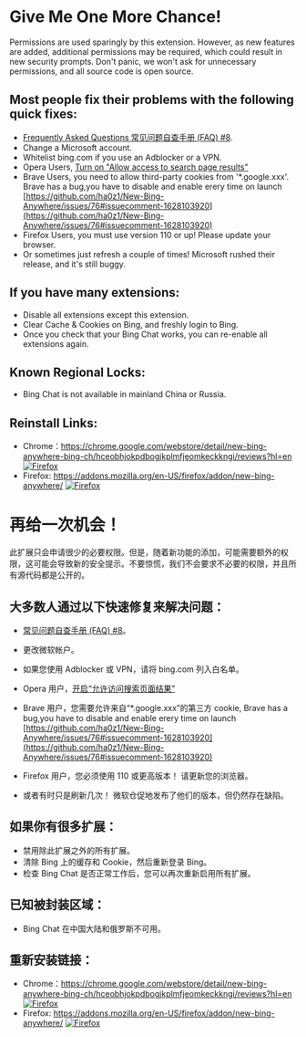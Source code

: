 # Give Me One More Chance!

Permissions are used sparingly by this extension. However, as new features are added, additional permissions may be required, which could result in new security prompts. Don't panic, we won't ask for unnecessary permissions, and all source code is open source.

## Most people fix their problems with the following quick fixes:

- [Frequently Asked Questions 常见问题自查手册 (FAQ) #8](https://github.com/ha0z1/New-Bing-Anywhere/issues/8).
- Change a Microsoft account.
- Whitelist bing.com if you use an Adblocker or a VPN.
- Opera Users, [Turn on "Allow access to search page results"](https://github.com/ha0z1/New-Bing-Anywhere/issues/58#issuecomment-1592207565)
- Brave Users, you need to allow third-party cookies from '\*.google.xxx'. Brave has a bug,you have to disable and enable erery time on launch [https://github.com/ha0z1/New-Bing-Anywhere/issues/76#issuecomment-1628103920](https://github.com/ha0z1/New-Bing-Anywhere/issues/76#issuecomment-1628103920)
- Firefox Users, you must use version 110 or up! Please update your browser.
- Or sometimes just refresh a couple of times! Microsoft rushed their release, and it's still buggy.

## If you have many extensions:

- Disable all extensions except this extension.
- Clear Cache & Cookies on Bing, and freshly login to Bing.
- Once you check that your Bing Chat works, you can re-enable all extensions again.

## Known Regional Locks:

- Bing Chat is not available in mainland China or Russia.

## Reinstall Links:

- Chrome：<https://chrome.google.com/webstore/detail/new-bing-anywhere-bing-ch/hceobhjokpdbogjkplmfjeomkeckkngi/reviews?hl=en> [<img src="https://github.com/ha0z1/New-Bing-Anywhere/assets/4150641/b10245eb-4cc8-4232-881f-6cde23ee6479" alt="Firefox" />](https://chrome.google.com/webstore/detail/new-bing-anywhere-bing-ch/hceobhjokpdbogjkplmfjeomkeckkngi/reviews?hl=en)
- Firefox: <https://addons.mozilla.org/en-US/firefox/addon/new-bing-anywhere/> [<img src="https://github.com/ha0z1/New-Bing-Anywhere/assets/4150641/2618712a-ec1f-46b4-80d6-52ddb9dfc4a0" alt="Firefox" />](https://addons.mozilla.org/zh-CN/firefox/addon/new-bing-anywhere/)

# 再给一次机会！

此扩展只会申请很少的必要权限。但是，随着新功能的添加，可能需要额外的权限，这可能会导致新的安全提示。不要惊慌，我们不会要求不必要的权限，并且所有源代码都是公开的。

## 大多数人通过以下快速修复来解决问题：

- [常见问题自查手册 (FAQ) #8](https://github.com/ha0z1/New-Bing-Anywhere/issues/8)。

- 更改微软帐户。

- 如果您使用 Adblocker 或 VPN，请将 bing.com 列入白名单。

- Opera 用户，[开启“允许访问搜索页面结果”](https://github.com/ha0z1/New-Bing-Anywhere/issues/58#issuecomment-1592207565)

- Brave 用户，您需要允许来自“\*.google.xxx”的第三方 cookie, Brave has a bug,you have to disable and enable erery time on launch [https://github.com/ha0z1/New-Bing-Anywhere/issues/76#issuecomment-1628103920](https://github.com/ha0z1/New-Bing-Anywhere/issues/76#issuecomment-1628103920)

- Firefox 用户，您必须使用 110 或更高版本！ 请更新您的浏览器。

- 或者有时只是刷新几次！ 微软仓促地发布了他们的版本，但仍然存在缺陷。

## 如果你有很多扩展：

- 禁用除此扩展之外的所有扩展。
- 清除 Bing 上的缓存和 Cookie，然后重新登录 Bing。
- 检查 Bing Chat 是否正常工作后，您可以再次重新启用所有扩展。

## 已知被封装区域：

- Bing Chat 在中国大陆和俄罗斯不可用。

## 重新安装链接：

- Chrome：<https://chrome.google.com/webstore/detail/new-bing-anywhere-bing-ch/hceobhjokpdbogjkplmfjeomkeckkngi/reviews?hl=en> [<img src="https://github.com/ha0z1/New-Bing-Anywhere/assets/4150641/b10245eb-4cc8-4232-881f-6cde23ee6479" alt="Firefox" />](https://chrome.google.com/webstore/detail/new-bing-anywhere-bing-ch/hceobhjokpdbogjkplmfjeomkeckkngi/reviews?hl=en)
- Firefox: <https://addons.mozilla.org/en-US/firefox/addon/new-bing-anywhere/> [<img src="https://github.com/ha0z1/New-Bing-Anywhere/assets/4150641/2618712a-ec1f-46b4-80d6-52ddb9dfc4a0" alt="Firefox" />](https://addons.mozilla.org/zh-CN/firefox/addon/new-bing-anywhere/)
